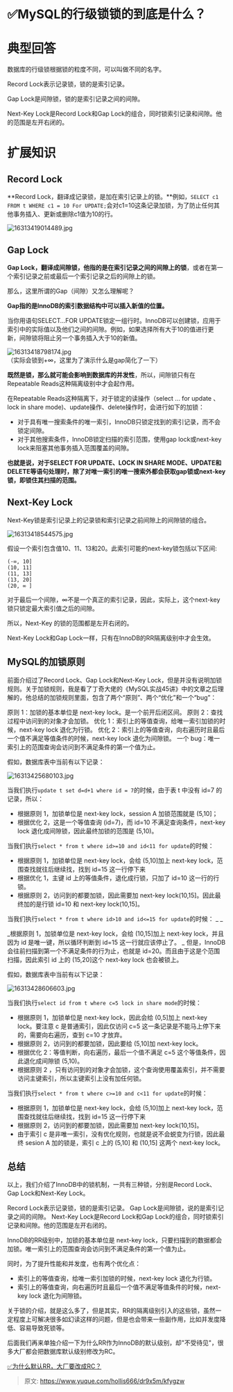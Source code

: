 # ✅MySQL的行级锁锁的到底是什么？


# 典型回答
数据库的行级锁根据锁的粒度不同，可以叫做不同的名字。

Record Lock表示记录锁，锁的是索引记录。 

Gap Lock是间隙锁，锁的是索引记录之间的间隙。 

Next-Key Lock是Record Lock和Gap Lock的组合，同时锁索引记录和间隙。他的范围是左开右闭的。


# 扩展知识

## Record Lock

**Record Lock，翻译成记录锁，是加在索引记录上的锁。**例如，`SELECT c1 FROM t WHERE c1 = 10 For UPDATE;`会对c1=10这条记录加锁，为了防止任何其他事务插入、更新或删除c1值为10的行。

![16313419014489.jpg](./img/v4-HMuNTI59AUoNh/1720886853529-054287f0-ed53-4001-ab14-6ae8ff463f24-516617.jpeg)


## Gap Lock

**Gap Lock，翻译成间隙锁，他指的是在索引记录之间的间隙上的锁**，或者在第一个索引记录之前或最后一个索引记录之后的间隙上的锁。

那么，这里所谓的Gap（间隙）又怎么理解呢？

**Gap指的是InnoDB的索引数据结构中可以插入新值的位置。**

当你用语句SELECT…FOR UPDATE锁定一组行时。InnoDB可以创建锁，应用于索引中的实际值以及他们之间的间隙。例如，如果选择所有大于10的值进行更新，间隙锁将阻止另一个事务插入大于10的新值。

![16313418798174.jpg](./img/v4-HMuNTI59AUoNh/1720886853525-3d93905d-3745-4b3f-bfc1-aa809711b34e-290402.jpeg)
（实际会锁到+∞，这里为了演示什么是gap简化了一下）

**既然是锁，那么就可能会影响到数据库的并发性**，所以，间隙锁只有在Repeatable Reads这种隔离级别中才会起作用。

在Repeatable Reads这种隔离下，对于锁定的读操作（select ... for update 、 lock in share mode)、update操作、delete操作时，会进行如下的加锁：

-  对于具有唯一搜索条件的唯一索引，InnoDB只锁定找到的索引记录，而不会锁定间隙。 
-  对于其他搜索条件，InnoDB锁定扫描的索引范围，使用gap lock或next-key lock来阻塞其他事务插入范围覆盖的间隙。 

**也就是说，对于SELECT FOR UPDATE、LOCK IN SHARE MODE、UPDATE和DELETE等语句处理时，除了对唯一索引的唯一搜索外都会获取gap锁或next-key锁，即锁住其扫描的范围。**


## Next-Key Lock

Next-Key锁是索引记录上的记录锁和索引记录之前间隙上的间隙锁的组合。

![16313418544575.jpg](./img/v4-HMuNTI59AUoNh/1720887579818-29a13e48-8f51-437c-9a53-65b62ce5fcfa-293422.jpeg)

假设一个索引包含值10、11、13和20。此索引可能的next-key锁包括以下区间:

```
(-∞, 10]
(10, 11]
(11, 13]
(13, 20]
(20, ∞ ]
```

对于最后一个间隙，∞不是一个真正的索引记录，因此，实际上，这个next-key锁只锁定最大索引值之后的间隙。

所以，Next-Key 的锁的范围都是左开右闭的。

Next-Key Lock和Gap Lock一样，只有在InnoDB的RR隔离级别中才会生效。


## MySQL的加锁原则

前面介绍过了Record Lock、Gap Lock和Next-Key Lock，但是并没有说明加锁规则。关于加锁规则，我是看了丁奇大佬的《MySQL实战45讲》中的文章之后理解的，他总结的加锁规则里面，包含了两个“原则”、两个“优化”和一个“bug”：

原则 1：加锁的基本单位是 next-key lock。是一个前开后闭区间。 
原则 2：查找过程中访问到的对象才会加锁。 
优化 1：索引上的等值查询，给唯一索引加锁的时候，next-key lock 退化为行锁。 
优化 2：索引上的等值查询，向右遍历时且最后一个值不满足等值条件的时候，next-key lock 退化为间隙锁。 
一个 bug：唯一索引上的范围查询会访问到不满足条件的第一个值为止。

假如，数据库表中当前有以下记录：

![16313425680103.jpg](./img/v4-HMuNTI59AUoNh/1720887583818-58b35b64-5056-4567-880e-dbbc7c647fa4-862268.jpeg)

当我们执行`update t set d=d+1 where id = 7`的时候，由于表 t 中没有 id=7 的记录，所以：

- 根据原则 1，加锁单位是 next-key lock，session A 加锁范围就是 (5,10]；
- 根据优化 2，这是一个等值查询 (id=7)，而 id=10 不满足查询条件，next-key lock 退化成间隙锁，因此最终加锁的范围是 (5,10)。

当我们执行`select * from t where id>=10 and id<11 for update`的时候：

- 根据原则 1，加锁单位是 next-key lock，会给 (5,10]加上 next-key lock，范围查找就往后继续找，找到 id=15 这一行停下来
- 根据优化 1，主键 id 上的等值条件，退化成行锁，只加了 id=10 这一行的行锁。
- 根据原则 2，访问到的都要加锁，因此需要加 next-key lock(10,15]。因此最终加的是行锁 id=10 和 next-key lock(10,15]。

当我们执行`select * from t where id>10 and id<=15 for update`的时候： _ _

_根据原则 1，加锁单位是 next-key lock，会给 (10,15]加上 next-key lock，并且因为 id 是唯一键，所以循环判断到 id=15 这一行就应该停止了。 _ 
但是，InnoDB 会往前扫描到第一个不满足条件的行为止，也就是 id=20。而且由于这是个范围扫描，因此索引 id 上的 (15,20]这个 next-key lock 也会被锁上。

假如，数据库表中当前有以下记录：

![16313428606603.jpg](./img/v4-HMuNTI59AUoNh/1720956375814-e76cc652-bf48-4e36-a31e-042db91f6775-682902.jpeg)

当我们执行`select id from t where c=5 lock in share mode`的时候：

- 根据原则 1，加锁单位是 next-key lock，因此会给 (0,5]加上 next-key lock。要注意 c 是普通索引，因此仅访问 c=5 这一条记录是不能马上停下来的，需要向右遍历，查到 c=10 才放弃。
- 根据原则 2，访问到的都要加锁，因此要给 (5,10]加 next-key lock。
- 根据优化 2：等值判断，向右遍历，最后一个值不满足 c=5 这个等值条件，因此退化成间隙锁 (5,10)。
- 根据原则 2 ，只有访问到的对象才会加锁，这个查询使用覆盖索引，并不需要访问主键索引，所以主键索引上没有加任何锁。

当我们执行`select * from t where c>=10 and c<11 for update`的时候：

- 根据原则 1，加锁单位是 next-key lock，会给 (5,10]加上 next-key lock，范围查找就往后继续找，找到 id=15 这一行停下来
- 根据原则 2，访问到的都要加锁，因此需要加 next-key lock(10,15]。
- 由于索引 c 是非唯一索引，没有优化规则，也就是说不会蜕变为行锁，因此最终 sesion A 加的锁是，索引 c 上的 (5,10] 和 (10,15] 这两个 next-key lock。


## 总结

以上，我们介绍了InnoDB中的锁机制，一共有三种锁，分别是Record Lock、Gap Lock和Next-Key Lock。

Record Lock表示记录锁，锁的是索引记录。 Gap Lock是间隙锁，说的是索引记录之间的间隙。 Next-Key Lock是Record Lock和Gap Lock的组合，同时锁索引记录和间隙。他的范围是左开右闭的。

InnoDB的RR级别中，加锁的基本单位是 next-key lock，只要扫描到的数据都会加锁。唯一索引上的范围查询会访问到不满足条件的第一个值为止。

同时，为了提升性能和并发度，也有两个优化点：

- 索引上的等值查询，给唯一索引加锁的时候，next-key lock 退化为行锁。
- 索引上的等值查询，向右遍历时且最后一个值不满足等值条件的时候，next-key lock 退化为间隙锁。

关于锁的介绍，就是这么多了，但是其实，RR的隔离级别引入的这些锁，虽然一定程度上可解决很多如幻读这样的问题，但是也会带来一些副作用，比如并发度降低、容易导致死锁等。

后面我们再来单独介绍一下为什么RR作为InnoDB的默认级别，却"不受待见"，很多大厂都会把数据库默认级别修改为RC。

[✅为什么默认RR，大厂要改成RC？](https://www.yuque.com/hollis666/dr9x5m/moe9ws?view=doc_embed)


> 原文: <https://www.yuque.com/hollis666/dr9x5m/kfygzw>